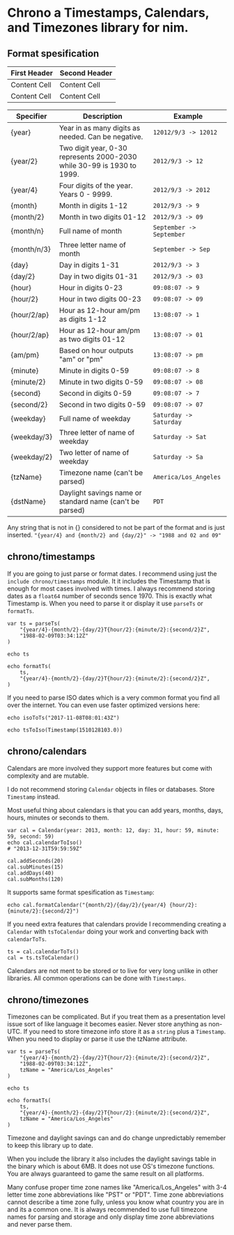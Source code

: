 # Chrono a Timestamps, Calendars, and Timezones library for nim.


## Format spesification


| First Header  | Second Header |
| ------------- | ------------- |
| Content Cell  | Content Cell  |
| Content Cell  | Content Cell  |



| Specifier   | Description                                                                        | Example                     |
| ----------- | ---------------------------------------------------------------------------------- | --------------------------- |
| {year}      | Year in as many digits as needed. Can be negative.                                 | ``12012/9/3 -> 12012``      |
| {year/2}    | Two digit year, 0-30 represents 2000-2030 while 30-99 is 1930 to 1999.             | ``2012/9/3 -> 12``          |
| {year/4}    | Four digits of the year. Years 0 - 9999.                                           | ``2012/9/3 -> 2012``        |
| {month}     | Month in digits 1-12                                                               | ``2012/9/3 -> 9``           |
| {month/2}   | Month in two digits 01-12                                                          | ``2012/9/3 -> 09``          |
| {month/n}   | Full name of month                                                                 | ``September -> September``  |
| {month/n/3} | Three letter name of month                                                         | ``September -> Sep``        |
| {day}       | Day in digits 1-31                                                                 | ``2012/9/3 -> 3``           |
| {day/2}     | Day in two digits 01-31                                                            | ``2012/9/3 -> 03``          |
| {hour}      | Hour in digits 0-23                                                                | ``09:08:07 -> 9``           |
| {hour/2}    | Hour in two digits 00-23                                                           | ``09:08:07 -> 09``          |
| {hour/2/ap} | Hour as 12-hour am/pm as digits 1-12                                               | ``13:08:07 -> 1``           |
| {hour/2/ap} | Hour as 12-hour am/pm as two digits 01-12                                          | ``13:08:07 -> 01``          |
| {am/pm}     | Based on hour outputs "am" or "pm"                                                 | ``13:08:07 -> pm``          |
| {minute}    | Minute in digits 0-59                                                              | ``09:08:07 -> 8``           |
| {minute/2}  | Minute in two digits 0-59                                                          | ``09:08:07 -> 08``          |
| {second}    | Second in digits 0-59                                                              | ``09:08:07 -> 7``           |
| {second/2}  | Second in two digits 0-59                                                          | ``09:08:07 -> 07``          |
| {weekday}   | Full name of weekday                                                               | ``Saturday -> Saturday``    |
| {weekday/3} | Three letter of name of weekday                                                    | ``Saturday -> Sat``         |
| {weekday/2} | Two letter of name of weekday                                                      | ``Saturday -> Sa``          |
| {tzName}    | Timezone name (can't be parsed)                                                    | ``America/Los_Angeles``     |
| {dstName}   | Daylight savings name or standard name (can't be parsed)                           | ``PDT``                     |


Any string that is not in {} considered to not be part of the format and is just inserted.
``"{year/4} and {month/2} and {day/2}" -> "1988 and 02 and 09"``


## chrono/timestamps

If you are going to just parse or format dates. I recommend using just the `include chrono/timestamps` module.
It it includes the Timestamp that is enough for most cases involved with times.
I always recommend storing dates as a `float64` number of seconds sence 1970. This is exactly what Timestamp is.
When you need to parse it or display it use `parseTs` or `formatTs`.

```
var ts = parseTs(
    "{year/4}-{month/2}-{day/2}T{hour/2}:{minute/2}:{second/2}Z",
    "1988-02-09T03:34:12Z"
)

echo ts

echo formatTs(
    ts,
    "{year/4}-{month/2}-{day/2}T{hour/2}:{minute/2}:{second/2}Z",
)

```
If you need to parse ISO dates which is a very common format you find all over the internet. You can even use faster optimized versions here:

```
echo isoToTs("2017-11-08T08:01:43Z")

echo tsToIso(Timestamp(1510128103.0))
```


## chrono/calendars

Calendars are more involved they support more features but come with complexity and are mutable.

I do not recommend storing `Calendar` objects in files or databases. Store `Timestamp` instead.

Most useful thing about calendars is that you can add years, months, days, hours, minutes or seconds to them.

```
var cal = Calendar(year: 2013, month: 12, day: 31, hour: 59, minute: 59, second: 59)
echo cal.calendarToIso()
# "2013-12-31T59:59:59Z"

cal.addSeconds(20)
cal.subMinutes(15)
cal.addDays(40)
cal.subMonths(120)
```

It supports same format spesification as `Timestamp`:

```
echo cal.formatCalendar("{month/2}/{day/2}/{year/4} {hour/2}:{minute/2}:{second/2}")
```

If you need extra features that calendars provide I recommending creating a `Calendar` with `tsToCalendar` doing your work and converting back with `calendarToTs`.

```
ts = cal.calendarToTs()
cal = ts.tsToCalendar()
```
Calendars are not ment to be stored or to live for very long unlike in other libraries. All common operations can be done with `Timestamps`.



## chrono/timezones

Timezones can be complicated.
But if you treat them as a presentation level issue sort of like language it becomes easier.
Never store anything as non-UTC.
If you need to store timezone info store it as a `string` plus a `Timestamp`.
When you need to display or parse it use the tzName attribute.

```
var ts = parseTs(
    "{year/4}-{month/2}-{day/2}T{hour/2}:{minute/2}:{second/2}Z",
    "1988-02-09T03:34:12Z",
    tzName = "America/Los_Angeles"
)

echo ts

echo formatTs(
    ts,
    "{year/4}-{month/2}-{day/2}T{hour/2}:{minute/2}:{second/2}Z",
    tzName = "America/Los_Angeles"
)

```

Timezone and daylight savings can and do change unpredictably remember to keep this library up to date.

When you include the library it also includes the daylight savings table in the binary which is about 6MB.
It does not use OS's timezone functions.
You are always guaranteed to game the same result on all platforms.

Many confuse proper time zone names like "America/Los_Angeles" with 3-4 letter time zone abbreviations like "PST" or "PDT".
Time zone abbreviations cannot describe a time zone fully, unless you know what country you are in and its a common one.
It is always recommended to use full timezone names for parsing and storage and only display time zone abbreviations and never parse them.
